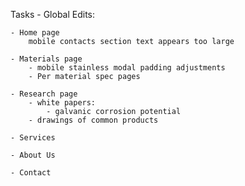 Tasks
    - Global Edits:

    - Home page
        mobile contacts section text appears too large

    - Materials page
        - mobile stainless modal padding adjustments
        - Per material spec pages

    - Research page
        - white papers:
            - galvanic corrosion potential  
        - drawings of common products
        
    - Services

    - About Us

    - Contact